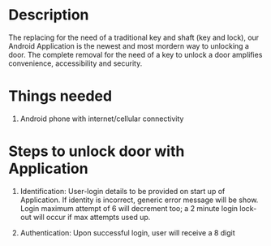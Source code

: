 # Description </br>
The replacing for the need of a traditional key and shaft (key and lock), our Android Application is the newest
and most mordern way to unlocking a door. The complete removal for the need of a key to unlock a door
amplifies convenience, accessibility and security. 

# Things needed 
1. Android phone with internet/cellular connectivity

# Steps to unlock door with Application </br>
1. Identification: User-login details to be provided on start up of Application. If identity
is incorrect, generic error message will be show. Login maximum attempt of 6 will decrement too; 
a 2 minute login lock-out will occur if max attempts used up. 

2. Authentication: Upon successful login, user will receive a 8 digit
